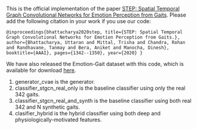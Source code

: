 This is the official implementation of the paper [STEP: Spatial Temporal Graph Convolutional Networks for Emotion Perception from Gaits](https://obj.umiacs.umd.edu/gamma-umd-website-imgs/pdfs/affectivecomputing/STEP.pdf). Please add the following citation in your work if you use our code:

``@inproceedings{bhattacharya2020step,
  title={STEP: Spatial Temporal Graph Convolutional Networks for Emotion Perception from Gaits.},
  author={Bhattacharya, Uttaran and Mittal, Trisha and Chandra, Rohan and Randhavane, Tanmay and Bera, Aniket and Manocha, Dinesh},
  booktitle={AAAI},
  pages={1342--1350},
  year={2020}
}``

We have also released the Emotion-Gait dataset with this code, which is available for download [here](https://go.umd.edu/emotion-gait).

1. generator_cvae is the generator.
2. classifier_stgcn_real_only is the baseline classifier using only the real 342 gaits.
3. classifier_stgcn_real_and_synth is the baseline classifier using both real 342 and N synthetic gaits.
4. clasifier_hybrid is the hybrid classifier using both deep and physiologically-motivated features.
